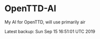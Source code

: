 # OpenTTD-AI
My AI for OpenTTD, will use primarily air

Latest backup: Sun Sep 15 16:51:01 UTC 2019
